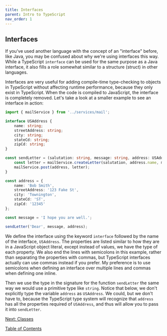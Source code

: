 ```yaml
---
title: Interfaces
parent: Intro to TypeScript
nav_order: 1
---
```

## Interfaces

If you've used another language with the concept of an "interface" before, like Java, you may be confused about why we're using interfaces this way. While a TypeScript `interface` can be used for the same purpose as a Java interface, it also fills a role somewhat similar to a structure (struct) in other languages.

Interfaces are very useful for adding compile-time type-checking to objects in TypeScript without affecting runtime performance, because they only exist in TypeScript. When the code is compiled to JavaScript, the interface is completely removed. Let's take a look at a smaller example to see an interface in action:

```TypeScript
import { mailService } from '../services/mail';

interface USAddress {
    name: string;
    streetAddress: string;
    city: string;
    stateCd: string;
    zipCd: string;
}

const sendLetter = (salutation: string, message: string, address: USAddress) => {
    const letter = mailService.createLetter(salutation, address.name, message);
    mailService.post(address, letter);
}

const address = {
    name: 'Bob Smith',
    streetAddress: '123 Fake St',
    city: 'Townington',
    stateCd: 'ST',
    zipCd: '12345'
};

const message = 'I hope you are well.';

sendLetter('Dear', message, address);
```

We define the interface using the keyword `interface` followed by the name of the interface, `USAddress`. The properties are listed similar to how they are in a JavaScript object literal, except instead of values, we have the type of each property. We also end the lines with semicolons in this example, rather than separating the properties with commas, but TypeScript interfaces actually can use commas instead if you prefer. My preference is to use semicolons when defining an interface over multiple lines and commas when defining one inline.

Then we use the type in the signature for the function `sendLetter` the same way we would use a primitive type like `string`. Notice that below, we don't explicitly type the variable `address` as `USAddress`. We could, but we don't have to, because the TypeScript type system will recognize that `address` has all the properties required of `USAddress`, and thus will allow you to pass it into `sendLetter`.

[Next: Classes](2-classes.md)

[Table of Contents](0-intro.md)
